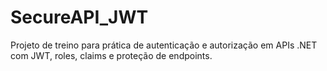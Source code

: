 # SecureAPI_JWT
Projeto de treino para prática de autenticação e autorização em APIs .NET com JWT, roles, claims e proteção de endpoints.
